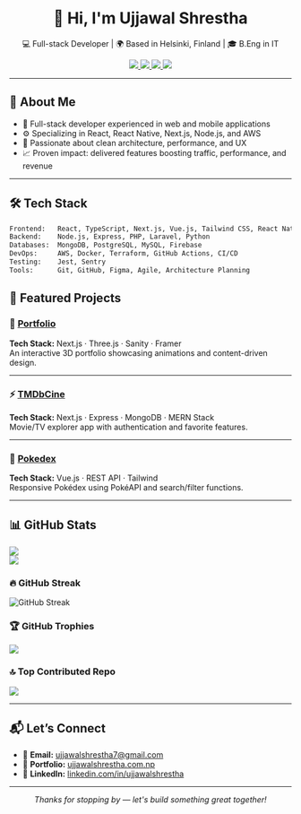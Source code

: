 <h1 align="center">👋 Hi, I'm Ujjawal Shrestha</h1>

<p align="center">
  💻 Full-stack Developer | 🌍 Based in Helsinki, Finland | 🎓 B.Eng in IT
</p>

<p align="center">
  <a href="mailto:ujjawalshrestha7@gmail.com">
    <img src="https://img.shields.io/badge/Email-ujjawalshrestha7@gmail.com-red?style=flat-square&logo=gmail" />
  </a>
  <a href="https://github.com/ujstha">
    <img src="https://img.shields.io/github/followers/ujstha?label=Follow&style=social" />
  </a>
  <a href="https://linkedin.com/in/ujjawalshrestha">
    <img src="https://img.shields.io/badge/LinkedIn-ujjawalshrestha-blue?style=flat-square&logo=linkedin" />
  </a>
  <a href="https://ujjawalshrestha.com.np">
    <img src="https://img.shields.io/badge/Portfolio-ujjawalshrestha.com.np-0f172a?style=flat-square&logo=vercel&logoColor=white" />
  </a>
</p>

---

## 🌟 About Me

- 💼 Full-stack developer experienced in web and mobile applications
- ⚙️ Specializing in React, React Native, Next.js, Node.js, and AWS
- 🚀 Passionate about clean architecture, performance, and UX
- 📈 Proven impact: delivered features boosting traffic, performance, and revenue

---

## 🛠️ Tech Stack

```bash
Frontend:   React, TypeScript, Next.js, Vue.js, Tailwind CSS, React Native
Backend:    Node.js, Express, PHP, Laravel, Python
Databases:  MongoDB, PostgreSQL, MySQL, Firebase
DevOps:     AWS, Docker, Terraform, GitHub Actions, CI/CD
Testing:    Jest, Sentry
Tools:      Git, GitHub, Figma, Agile, Architecture Planning
```

## 🚀 Featured Projects

### 🎨 [Portfolio](https://ujjawalshrestha.com.np)

**Tech Stack:** Next.js · Three.js · Sanity · Framer  
An interactive 3D portfolio showcasing animations and content-driven design.

---

### ⚡ [TMDbCine](https://tmdb-cine.netlify.app)

**Tech Stack:** Next.js · Express · MongoDB · MERN Stack  
Movie/TV explorer app with authentication and favorite features.

---

### 🧪 [Pokedex](https://pokedex-ichooseyou.vercel.app)

**Tech Stack:** Vue.js · REST API · Tailwind  
Responsive Pokédex using PokéAPI and search/filter functions.

---

## 📊 GitHub Stats

![](https://github-readme-stats.vercel.app/api?username=ujstha&theme=radical&show_icons=true&hide_border=false&include_all_commits=true&count_private=true)<br/>
![](https://github-readme-stats.vercel.app/api/top-langs/?username=ujstha&theme=radical&hide_border=false&include_all_commits=true&count_private=true&layout=compact&langs_count=8)<br/>

### 🔥 GitHub Streak

![GitHub Streak](https://streak-stats.demolab.com/?user=ujstha&theme=radical&date_format=M%20j%5B%2C%20Y%5D)

### 🏆 GitHub Trophies

![](https://github-profile-trophy.vercel.app/?username=ujstha&theme=radical&no-frame=false&no-bg=true&margin-w=4)

### 🔝 Top Contributed Repo

![](https://github-contributor-stats.vercel.app/api?username=ujstha&limit=5&theme=tokyonight&combine_all_yearly_contributions=true)

---

## 📬 Let’s Connect

- 📧 **Email:** [ujjawalshrestha7@gmail.com](mailto:ujjawalshrestha7@gmail.com)
- 🔗 **Portfolio:** [ujjawalshrestha.com.np](https://ujjawalshrestha.com.np)
- 💼 **LinkedIn:** [linkedin.com/in/ujjawalshrestha](https://linkedin.com/in/ujjawalshrestha)

---

<p align="center">
  <em>Thanks for stopping by — let's build something great together!</em>
</p>
